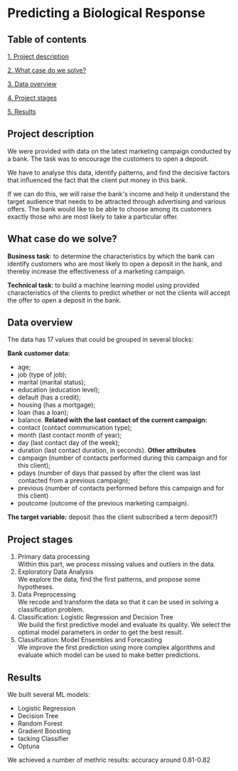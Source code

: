 # Predicting a Biological Response #

## Table of contents 

[1. Project description](https://github.com/Mike-Kulikov/sf_data_science/tree/main/Project%206.%20PBank%20a%20Customers%20Classification#project-description)

[2. What case do we solve?](https://github.com/Mike-Kulikov/sf_data_science/tree/main/Project%206.%20PBank%20a%20Customers%20Classification#what-case-do-we-solve)

[3. Data overview](https://github.com/Mike-Kulikov/sf_data_science/tree/main/Project%206.%20PBank%20a%20Customers%20Classification#data-overview)

[4. Project stages](https://github.com/Mike-Kulikov/sf_data_science/tree/main/Project%206.%20PBank%20a%20Customers%20Classification#project-stages)

[5. Results](https://github.com/Mike-Kulikov/sf_data_science/tree/main/Project%206.%20PBank%20a%20Customers%20Classification#results)


## Project description

We were provided with data on the latest marketing campaign conducted by a bank. The task was to encourage the customers to open a deposit.

We have to analyse this data, identify patterns, and find the decisive factors that influenced the fact that the client put money in this bank.

If we can do this, we will raise the bank's income and help it understand the target audience that needs to be attracted through advertising and various offers. The bank would like to be able to choose among its customers exactly those who are most likely to take a particular offer.

## What case do we solve?

**Business task**: to determine the characteristics by which the bank can identify customers who are most likely to open a deposit in the bank, and thereby increase the effectiveness of a marketing campaign.

**Technical task**: to build a machine learning model using provided characteristics of the clients to predict whether or not the clients will accept the offer to open a deposit in the bank.

## Data overview

The data has 17 values that could be grouped in several blocks:

**Bank customer data:**
- age;
- job (type of job);
- marital (marital status);
- education (education level);
- default (has a credit);
- housing (has a mortgage);
- loan (has a loan);
- balance.
**Related with the last contact of the current campaign:**
- contact (contact communication type);
- month (last contact month of year);
- day (last contact day of the week);
- duration (last contact duration, in seconds).
**Other attributes**
- campaign (number of contacts performed during this campaign and for this client);
- pdays (number of days that passed by after the client was last contacted from a previous campaign);
- previous (number of contacts performed before this campaign and for this client)
- poutcome (outcome of the previous marketing campaign).

**The target variable:** deposit (has the client subscribed a term deposit?) 

## Project stages

1. Primary data processing<br>
Within this part, we process missing values and outliers in the data.
2. Exploratory Data Analysis<br>
We explore the data, find the first patterns, and propose some hypotheses.
3. Data Preprocessing<br>
We recode and transform the data so that it can be used in solving a classification problem.
4. Classification: Logistic Regression and Decision Tree<br>
We build the first predictive model and evaluate its quality. We select the optimal model parameters in order to get the best result.
5. Classification: Model Ensembles and Forecasting<br>
We improve the first prediction using more complex algorithms and evaluate which model can be used to make better predictions.
        
## Results

We built several ML models:
- Logistic Regression
- Decision Tree
- Random Forest
- Gradient Boosting
- tacking Classifier
- Optuna

We achieved a number of methric results: accuracy around 0.81-0.82